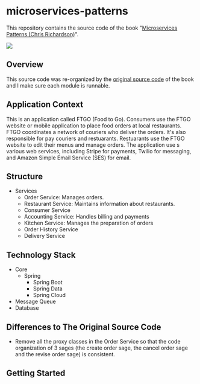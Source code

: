 # microservices-patterns

This repository contains the source code of the book "[Microservices Patterns (Chris Richardson)](https://www.manning.com/books/microservices-patterns)".

![](https://github.com/wuyichen24/microservices-patterns/blob/master/readme/pics/Richardson-MP-HI.png)

## Overview
This source code was re-organized by the [original source code](https://github.com/microservices-patterns/ftgo-application) of the book and I make sure each module is runnable.

## Application Context
This is an application called FTGO (Food to Go). Consumers use the FTGO website or mobile application to place food orders at local restaurants. FTGO coordinates a network of couriers who deliver the orders. It's also responsible for pay couriers and restuarants. Restuarants use the FTGO website to edit their menus and manage orders. The application use s various web services, including Stripe for payments, Twilio for messaging, and Amazon Simple Email Service (SES) for email.

## Structure
- Services
   - Order Service: Manages orders.
   - Restaurant Service: Maintains information about restaurants.
   - Consumer Service
   - Accounting Service: Handles billing and payments
   - Kitchen Service: Manages the preparation of orders
   - Order History Service
   - Delivery Service

## Technology Stack
- Core
   - Spring
      - Spring Boot
      - Spring Data
      - Spring Cloud
- Message Queue
- Database

## Differences to The Original Source Code
- Remove all the proxy classes in the Order Service so that the code organization of 3 sages (the create order sage, the cancel order sage and the revise order sage) is consistent.

## Getting Started

